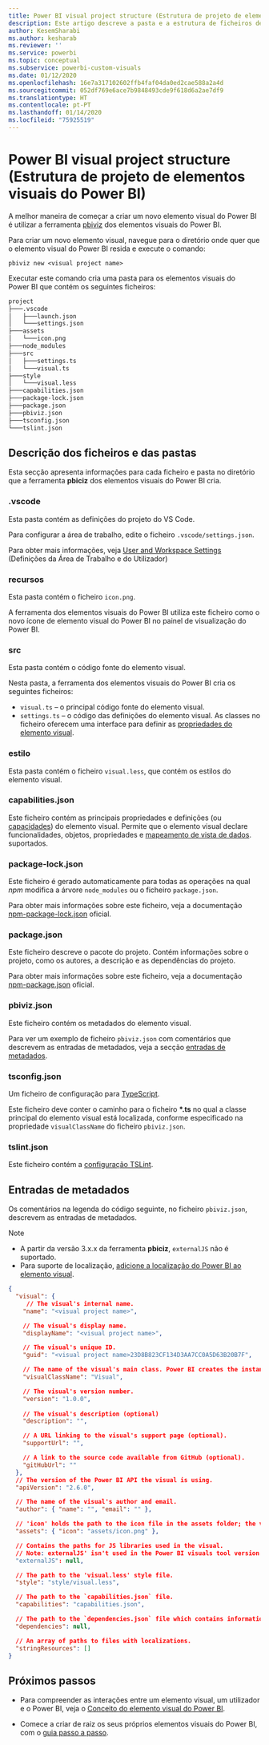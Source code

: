 ```yaml
---
title: Power BI visual project structure (Estrutura de projeto de elementos visuais do Power BI)
description: Este artigo descreve a pasta e a estrutura de ficheiros de um projeto de elemento visual do Power BI
author: KesemSharabi
ms.author: kesharab
ms.reviewer: ''
ms.service: powerbi
ms.topic: conceptual
ms.subservice: powerbi-custom-visuals
ms.date: 01/12/2020
ms.openlocfilehash: 16e7a317102602ffb4faf04da0ed2cae588a2a4d
ms.sourcegitcommit: 052df769e6ace7b9848493cde9f618d6a2ae7df9
ms.translationtype: HT
ms.contentlocale: pt-PT
ms.lasthandoff: 01/14/2020
ms.locfileid: "75925519"
---
```

# <a name="power-bi-visual-project-structure"></a>Power BI visual project structure (Estrutura de projeto de elementos visuais do Power BI)

A melhor maneira de começar a criar um novo elemento visual do Power BI é utilizar a ferramenta [pbiviz](https://www.npmjs.com/package/powerbi-visuals-tools) dos elementos visuais do Power BI.

Para criar um novo elemento visual, navegue para o diretório onde quer que o elemento visual do Power BI resida e execute o comando:

`pbiviz new <visual project name>`

Executar este comando cria uma pasta para os elementos visuais do Power BI que contém os seguintes ficheiros:

```markdown
project
├───.vscode
│   ├───launch.json
│   └───settings.json
├───assets
│   └───icon.png
├───node_modules
├───src
│   ├───settings.ts
│   └───visual.ts
├───style
│   └───visual.less
├───capabilities.json
├───package-lock.json
├───package.json
├───pbiviz.json
├───tsconfig.json
└───tslint.json
```

## <a name="folder-and-file-description"></a>Descrição dos ficheiros e das pastas

Esta secção apresenta informações para cada ficheiro e pasta no diretório que a ferramenta **pbiciz** dos elementos visuais do Power BI cria.  

### <a name="vscode"></a>.vscode

Esta pasta contém as definições do projeto do VS Code.

Para configurar a área de trabalho, edite o ficheiro `.vscode/settings.json`.

Para obter mais informações, veja [User and Workspace Settings](https://code.visualstudio.com/docs/getstarted/settings) (Definições da Área de Trabalho e do Utilizador)

### <a name="assets"></a>recursos

Esta pasta contém o ficheiro `icon.png`.

A ferramenta dos elementos visuais do Power BI utiliza este ficheiro como o novo ícone de elemento visual do Power BI no painel de visualização do Power BI.

<!--- ![Visualization pane](./media/visualization-pane-analytics-tab.png) --->

### <a name="src"></a>src

Esta pasta contém o código fonte do elemento visual.

Nesta pasta, a ferramenta dos elementos visuais do Power BI cria os seguintes ficheiros:
* `visual.ts` – o principal código fonte do elemento visual.
* `settings.ts` – o código das definições do elemento visual. As classes no ficheiro oferecem uma interface para definir as [propriedades do elemento visual](./objects-properties.md#properties).

### <a name="style"></a>estilo

Esta pasta contém o ficheiro `visual.less`, que contém os estilos do elemento visual.

### <a name="capabilitiesjson"></a>capabilities.json

Este ficheiro contém as principais propriedades e definições (ou [capacidades](./capabilities.md)) do elemento visual. Permite que o elemento visual declare funcionalidades, objetos, propriedades e [mapeamento de vista de dados](./dataview-mappings.md). suportados.

### <a name="package-lockjson"></a>package-lock.json

Este ficheiro é gerado automaticamente para todas as operações na qual *npm* modifica a árvore `node_modules` ou o ficheiro `package.json`.

Para obter mais informações sobre este ficheiro, veja a documentação [npm-package-lock.json](https://docs.npmjs.com/files/package-lock.json) oficial.

### <a name="packagejson"></a>package.json

Este ficheiro descreve o pacote do projeto. Contém informações sobre o projeto, como os autores, a descrição e as dependências do projeto.

Para obter mais informações sobre este ficheiro, veja a documentação [npm-package.json](https://docs.npmjs.com/files/package.json.html) oficial.

### <a name="pbivizjson"></a>pbiviz.json

Este ficheiro contém os metadados do elemento visual.

Para ver um exemplo de ficheiro `pbiviz.json` com comentários que descrevem as entradas de metadados, veja a secção [entradas de metadados](#metadata-entries).

### <a name="tsconfigjson"></a>tsconfig.json

Um ficheiro de configuração para [TypeScript](https://www.typescriptlang.org/docs/handbook/tsconfig-json.html).

Este ficheiro deve conter o caminho para o ficheiro **\*.ts** no qual a classe principal do elemento visual está localizada, conforme especificado na propriedade `visualClassName` do ficheiro `pbiviz.json`.

### <a name="tslintjson"></a>tslint.json

Este ficheiro contém a [configuração TSLint](https://palantir.github.io/tslint/usage/configuration/).

## <a name="metadata-entries"></a>Entradas de metadados

Os comentários na legenda do código seguinte, no ficheiro `pbiviz.json`, descrevem as entradas de metadados.

> [!NOTE]
> * A partir da versão 3.x.x da ferramenta **pbiciz**, `externalJS` não é suportado.
> * Para suporte de localização, [adicione a localização do Power BI ao elemento visual](./localization.md).

```json
{
  "visual": {
     // The visual's internal name.
    "name": "<visual project name>",

    // The visual's display name.
    "displayName": "<visual project name>",

    // The visual's unique ID.
    "guid": "<visual project name>23D8B823CF134D3AA7CC0A5D63B20B7F",

    // The name of the visual's main class. Power BI creates the instance of this class to start using the visual in a Power BI report.
    "visualClassName": "Visual",

    // The visual's version number.
    "version": "1.0.0",
    
    // The visual's description (optional)
    "description": "",

    // A URL linking to the visual's support page (optional).
    "supportUrl": "",

    // A link to the source code available from GitHub (optional).
    "gitHubUrl": ""
  },
  // The version of the Power BI API the visual is using.
  "apiVersion": "2.6.0",

  // The name of the visual's author and email.
  "author": { "name": "", "email": "" },

  // 'icon' holds the path to the icon file in the assets folder; the visual's display icon.
  "assets": { "icon": "assets/icon.png" },

  // Contains the paths for JS libraries used in the visual.
  // Note: externalJS' isn't used in the Power BI visuals tool version 3.x.x or higher.
  "externalJS": null,

  // The path to the 'visual.less' style file.
  "style": "style/visual.less",

  // The path to the `capabilities.json` file.
  "capabilities": "capabilities.json",

  // The path to the `dependencies.json` file which contains information about R packages used in R based visuals.
  "dependencies": null,

  // An array of paths to files with localizations.
  "stringResources": []
}
```

## <a name="next-steps"></a>Próximos passos

* Para compreender as interações entre um elemento visual, um utilizador e o Power BI, veja o [Conceito do elemento visual do Power BI](./power-bi-visuals-concept.md).

* Comece a criar de raiz os seus próprios elementos visuais do Power BI, com o [guia passo a passo](./custom-visual-develop-tutorial.md).